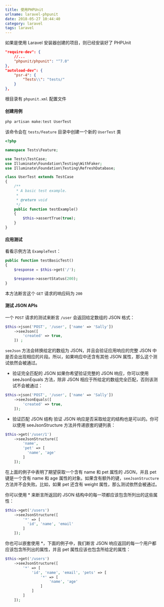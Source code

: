 ```yaml
---
title: 使用PHPUnit
urlname: laravel-phpunit
date: 2018-05-27 10:44:40
category: laravel
tags: laravel
---
```

如果是使用 Laravel 安装器创建的项目，则已经安装好了 PHPUnit
```json
"require-dev": {
    //...
    "phpunit/phpunit": "^7.0"
},
"autoload-dev": {
    "psr-4": {
        "Tests\\": "tests/"
    }
},
```
根目录有 `phpunit.xml` 配置文件
#### 创建用例
```bash
php artisan make:test UserTest
```
该命令会在 `tests/Feature` 目录中创建一个新的 `UserTest` 类
<!-- more -->
```php
<?php

namespace Tests\Feature;

use Tests\TestCase;
use Illuminate\Foundation\Testing\WithFaker;
use Illuminate\Foundation\Testing\RefreshDatabase;

class UserTest extends TestCase
{
    /**
     * A basic test example.
     *
     * @return void
     */
    public function testExample()
    {
        $this->assertTrue(true);
    }
}
```
#### 应用测试
看看示例方法 `ExampleTest`：
```php
public function testBasicTest()
{
    $response = $this->get('/');

    $response->assertStatus(200);
}
```
本方法断言这个 `GET` 请求的响应码为 `200`
#### 测试 JSON APIs
一个 `POST` 请求的测试来断言 `/user` 会返回给定数组的 JSON 格式：
```php
$this->json('POST', '/user', ['name' => 'Sally'])
    ->seeJson([
        'created' => true,
    ]) ;
```
`seeJson` 方法会转换给定的数组为 JSON，并且会验证应用响应的完整 JSON 中是否会出现相应的片段。所以，如果响应中还含有其他 JSON 属性，那么这个测试依然会被通过。
- 验证完全匹配的 JSON
如果你希望验证完整的 JSON 响应，你可以使用 seeJsonEquals 方法，除非 JSON 相应于所给定的数组完全匹配，否则该测试不会被通过：
```php
$this->json('POST', '/user', ['name' => 'Sally'])
    ->seeJsonEquals([
        'created' => true,
    ]);
```
- 验证匹配 JSON 结构
验证 JSON 响应是否采取给定的结构也是可以的。你可以使用 seeJsonStructure 方法并传递嵌套的键列表：
```php
$this->get('/user/1')
    ->seeJsonStructure([
        'name',
        'pet' => [
          'name', 'age'
        ]
    ]);
```
在上面的例子中表明了期望获取一个含有 name 和 pet 属性的 JSON，并且 pet 键是一个含有 name 和 age 属性的对象。如果含有额外的键，`seeJsonStructure` 方法并不会失败。比如，如果 pet 还含有 weight 属性，那么测试依然会被通过。

你可以使用 * 来断言所返回的 JSON 结构中的每一项都应该包含所列出的这些属性：
```php
$this->get('/users')
    ->seeJsonStructure([
        '*' => [
          'id', 'name', 'email'
        ]
    ]);
```
你也可以嵌套使用 *，下面的例子中，我们断言 JSON 响应返回的每一个用户都应该包含所列出的属性，并且 pet 属性应该也包含所给定的属性：
```php
$this->get('/users')
    ->seeJsonStructure([
        '*' => [
            'id', 'name', 'email', 'pets' => [
                '*' => [
                    'name', 'age'
                ]
            ]
        ]
    ]);
```